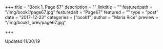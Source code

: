 +++
title = "Book 1, Page 67"
description = ""
linktitle = ""
featuredpath = "/img/book1/page67.jpg"
featuredalt = "Page67"
featured = ""
type = "post"
date = "2017-12-23"
categories = ["book1"]
author = "Maria Rice"
preview = "/img/book1_prev/page67.jpg"

+++

Updated 11/30/19
